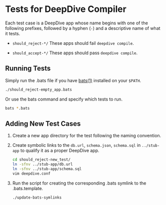 # Tests for DeepDive Compiler

Each test case is a DeepDive app whose name begins with one of the following prefixes, followed by a hyphen (`-`) and a descriptive name of what it tests.

* `should_reject-*/`
    These apps should fail `deepdive compile`.

* `should_accept-*/`
    These apps should pass `deepdive compile`.


## Running Tests

Simply run the .bats file if you have [bats(1)][bats] installed on your `$PATH`.

```bash
./should_reject-empty_app.bats
```

Or use the bats command and specify which tests to run.

```bash
bats *.bats
```

[bats]: https://github.com/sstephenson/bats#readme


## Adding New Test Cases

1. Create a new app directory for the test following the naming convention.

2. Create symbolic links to the `db.url`, `schema.json`, `schema.sql` in `../stub-app` to qualify it as a proper DeepDive app.

    ```bash
    cd should_reject-new_test/
    ln -sfnv ../stub-app/db.url
    ln -sfnv ../stub-app/schema.sql
    vim deepdive.conf
    ```

3. Run the script for creating the corresponding .bats symlink to the .bats.template.

    ```bash
    ./update-bats-symlinks
    ```


